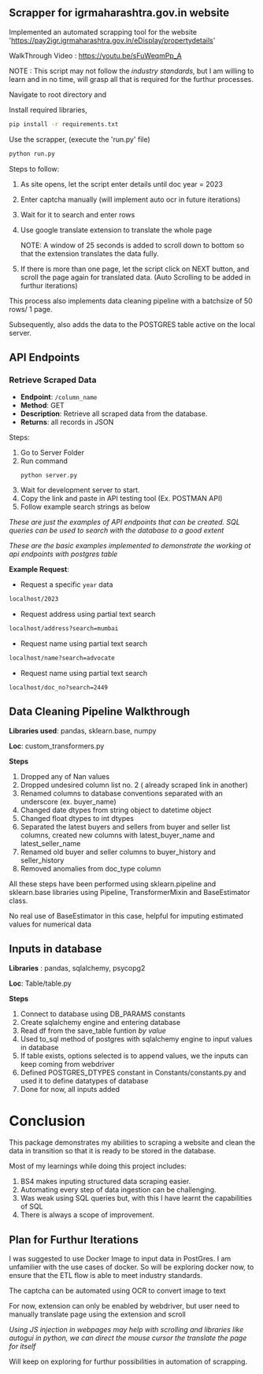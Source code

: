 ## Scrapper for igrmaharashtra.gov.in website

Implemented an automated scrapping tool for the website 'https://pay2igr.igrmaharashtra.gov.in/eDisplay/propertydetails'

WalkThrough Video : https://youtu.be/sFuWeqmPp_A

NOTE : This script may not follow the _industry standards_, but I am willing to learn and in no time, will grasp all that is required for the furthur processes.

Navigate to root directory and

Install required libraries,
```bash
pip install -r requirements.txt
```

Use the scrapper, (execute the 'run.py' file)
``` bash 
python run.py
```

Steps to follow: 
1. As site opens, let the script enter details until doc year = 2023
2. Enter captcha manually (will implement auto ocr in future iterations)
3. Wait for it to search and enter rows
4. Use google translate extension to translate the whole page

   NOTE: A window of 25 seconds is added to scroll down to bottom so that the extension translates the data fully.
5. If there is more than one page, let the script click on NEXT button, and scroll the page again for translated data.
(Auto Scrolling to be added in furthur iterations)

This process also implements data cleaning pipeline with a batchsize of 50 rows/ 1 page.

Subsequently, also adds the data to the POSTGRES table active on the local server.

## API Endpoints 

### Retrieve Scraped Data

- **Endpoint**: `/column_name`
- **Method**: GET
- **Description**: Retrieve all scraped data from the database. 
- **Returns**: all records in JSON 

Steps: 
1. Go to Server Folder
2. Run command 
   ```
   python server.py
   ```
3. Wait for development server to start.
4. Copy the link and paste in API testing tool (Ex. POSTMAN API)
5. Follow example search strings as below

_These are just the examples of API endpoints that can be created. SQL queries can be used to search with the database to a good extent_

_These are the basic examples implemented to demonstrate the working ot api endpoints with postgres table_


**Example Request**:
- Request a specific `year` data
```bash
localhost/2023
```
- Request address using partial text search
```bash
localhost/address?search=mumbai
```
- Request name using partial text search
```bash
localhost/name?search=advocate
```
- Request name using partial text search
```url
localhost/doc_no?search=2449
```

## Data Cleaning Pipeline Walkthrough

**Libraries used**: pandas, sklearn.base, numpy

**Loc**: custom_transformers.py

**Steps**
1. Dropped any of Nan values
2. Dropped undesired column list no. 2 ( already scraped link in another)
3. Renamed columns to database conventions separated with an underscore (ex. buyer_name)
4. Changed date dtypes from string object to datetime object
5. Changed float dtypes to int dtypes
6. Separated the latest buyers and sellers from buyer and seller list columns, created new columns with latest_buyer_name and latest_seller_name
7. Renamed old buyer and seller columns to buyer_history and seller_history
8. Removed anomalies from doc_type column

All these steps have been performed using sklearn.pipeline and sklearn.base libraries using Pipeline, TransformerMixin and BaseEstimator class. 

No real use of BaseEstimator in this case, helpful for imputing estimated values for numerical data

## Inputs in database

**Libraries** : pandas, sqlalchemy, psycopg2

**Loc**: Table/table.py

**Steps**
1. Connect to database using DB_PARAMS constants
2. Create sqlalchemy engine and entering database
3. Read df from the save_table funtion *by value*
4. Used to_sql method of postgres with sqlalchemy engine to input values in database
5. If table exists, options selected is to append values, we the inputs can keep coming from webdriver
6. Defined POSTGRES_DTYPES constant in Constants/constants.py and used it to define datatypes of database
7. Done for now, all inputs added

# Conclusion

This package demonstrates my abilities to scraping a website and clean the data in transition so that it is ready to be stored in the database. 

Most of my learnings while doing this project includes: 
   1. BS4 makes inputing structured data scraping easier.
   2. Automating every step of data ingestion can be challenging.
   3. Was weak using SQL queries but, with this I have learnt the capabilities of SQL
   4. There is always a scope of improvement.

## Plan for Furthur Iterations

I was suggested to use Docker Image to input data in PostGres. I am unfamilier with the use cases of docker. So will be exploring docker now, to ensure that the ETL flow is able to meet industry standards.

The captcha can be automated using OCR to convert image to text

For now, extension can only be enabled by webdriver, but user need to manually translate page using the extension and scroll

_Using JS injection in webpages may help with scrolling and libraries like autogui in python, we can direct the mouse cursor the translate the page for itself_

Will keep on exploring for furthur possibilities in automation of scrapping.
